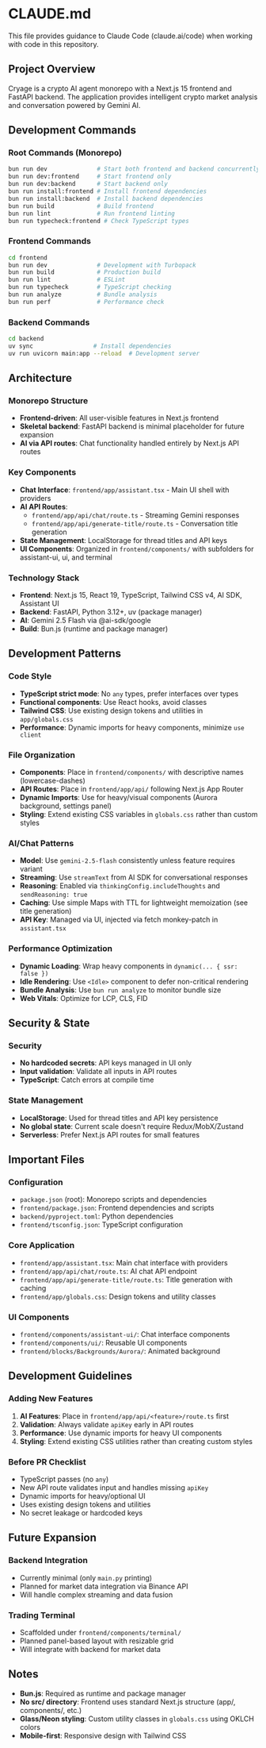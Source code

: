 # CLAUDE.md

This file provides guidance to Claude Code (claude.ai/code) when working with code in this repository.

## Project Overview

Cryage is a crypto AI agent monorepo with a Next.js 15 frontend and FastAPI backend. The application provides intelligent crypto market analysis and conversation powered by Gemini AI.

## Development Commands

### Root Commands (Monorepo)
```bash
bun run dev              # Start both frontend and backend concurrently
bun run dev:frontend     # Start frontend only
bun run dev:backend      # Start backend only
bun run install:frontend # Install frontend dependencies
bun run install:backend  # Install backend dependencies
bun run build            # Build frontend
bun run lint             # Run frontend linting
bun run typecheck:frontend # Check TypeScript types
```

### Frontend Commands
```bash
cd frontend
bun run dev              # Development with Turbopack
bun run build            # Production build
bun run lint             # ESLint
bun run typecheck        # TypeScript checking
bun run analyze          # Bundle analysis
bun run perf             # Performance check
```

### Backend Commands
```bash
cd backend
uv sync                 # Install dependencies
uv run uvicorn main:app --reload  # Development server
```

## Architecture

### Monorepo Structure
- **Frontend-driven**: All user-visible features in Next.js frontend
- **Skeletal backend**: FastAPI backend is minimal placeholder for future expansion
- **AI via API routes**: Chat functionality handled entirely by Next.js API routes

### Key Components
- **Chat Interface**: `frontend/app/assistant.tsx` - Main UI shell with providers
- **AI API Routes**:
  - `frontend/app/api/chat/route.ts` - Streaming Gemini responses
  - `frontend/app/api/generate-title/route.ts` - Conversation title generation
- **State Management**: LocalStorage for thread titles and API keys
- **UI Components**: Organized in `frontend/components/` with subfolders for assistant-ui, ui, and terminal

### Technology Stack
- **Frontend**: Next.js 15, React 19, TypeScript, Tailwind CSS v4, AI SDK, Assistant UI
- **Backend**: FastAPI, Python 3.12+, uv (package manager)
- **AI**: Gemini 2.5 Flash via @ai-sdk/google
- **Build**: Bun.js (runtime and package manager)

## Development Patterns

### Code Style
- **TypeScript strict mode**: No `any` types, prefer interfaces over types
- **Functional components**: Use React hooks, avoid classes
- **Tailwind CSS**: Use existing design tokens and utilities in `app/globals.css`
- **Performance**: Dynamic imports for heavy components, minimize `use client`

### File Organization
- **Components**: Place in `frontend/components/` with descriptive names (lowercase-dashes)
- **API Routes**: Place in `frontend/app/api/` following Next.js App Router
- **Dynamic Imports**: Use for heavy/visual components (Aurora background, settings panel)
- **Styling**: Extend existing CSS variables in `globals.css` rather than custom styles

### AI/Chat Patterns
- **Model**: Use `gemini-2.5-flash` consistently unless feature requires variant
- **Streaming**: Use `streamText` from AI SDK for conversational responses
- **Reasoning**: Enabled via `thinkingConfig.includeThoughts` and `sendReasoning: true`
- **Caching**: Use simple Maps with TTL for lightweight memoization (see title generation)
- **API Key**: Managed via UI, injected via fetch monkey-patch in `assistant.tsx`

### Performance Optimization
- **Dynamic Loading**: Wrap heavy components in `dynamic(... { ssr: false })`
- **Idle Rendering**: Use `<Idle>` component to defer non-critical rendering
- **Bundle Analysis**: Use `bun run analyze` to monitor bundle size
- **Web Vitals**: Optimize for LCP, CLS, FID

## Security & State

### Security
- **No hardcoded secrets**: API keys managed in UI only
- **Input validation**: Validate all inputs in API routes
- **TypeScript**: Catch errors at compile time

### State Management
- **LocalStorage**: Used for thread titles and API key persistence
- **No global state**: Current scale doesn't require Redux/MobX/Zustand
- **Serverless**: Prefer Next.js API routes for small features

## Important Files

### Configuration
- `package.json` (root): Monorepo scripts and dependencies
- `frontend/package.json`: Frontend dependencies and scripts
- `backend/pyproject.toml`: Python dependencies
- `frontend/tsconfig.json`: TypeScript configuration

### Core Application
- `frontend/app/assistant.tsx`: Main chat interface with providers
- `frontend/app/api/chat/route.ts`: AI chat API endpoint
- `frontend/app/api/generate-title/route.ts`: Title generation with caching
- `frontend/app/globals.css`: Design tokens and utility classes

### UI Components
- `frontend/components/assistant-ui/`: Chat interface components
- `frontend/components/ui/`: Reusable UI components
- `frontend/blocks/Backgrounds/Aurora/`: Animated background

## Development Guidelines

### Adding New Features
1. **AI Features**: Place in `frontend/app/api/<feature>/route.ts` first
2. **Validation**: Always validate `apiKey` early in API routes
3. **Performance**: Use dynamic imports for heavy UI components
4. **Styling**: Extend existing CSS utilities rather than creating custom styles

### Before PR Checklist
- TypeScript passes (no `any`)
- New API route validates input and handles missing `apiKey`
- Dynamic imports for heavy/optional UI
- Uses existing design tokens and utilities
- No secret leakage or hardcoded keys

## Future Expansion

### Backend Integration
- Currently minimal (only `main.py` printing)
- Planned for market data integration via Binance API
- Will handle complex streaming and data fusion

### Trading Terminal
- Scaffolded under `frontend/components/terminal/`
- Planned panel-based layout with resizable grid
- Will integrate with backend for market data

## Notes

- **Bun.js**: Required as runtime and package manager
- **No src/ directory**: Frontend uses standard Next.js structure (app/, components/, etc.)
- **Glass/Neon styling**: Custom utility classes in `globals.css` using OKLCH colors
- **Mobile-first**: Responsive design with Tailwind CSS